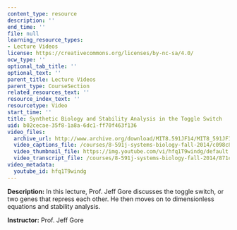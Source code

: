 ```yaml
---
content_type: resource
description: ''
end_time: ''
file: null
learning_resource_types:
- Lecture Videos
license: https://creativecommons.org/licenses/by-nc-sa/4.0/
ocw_type: ''
optional_tab_title: ''
optional_text: ''
parent_title: Lecture Videos
parent_type: CourseSection
related_resources_text: ''
resource_index_text: ''
resourcetype: Video
start_time: ''
title: Synthetic Biology and Stability Analysis in the Toggle Switch
uid: b02cecae-35f8-1a8a-6dc1-ff70f463f136
video_files:
  archive_url: http://www.archive.org/download/MIT8.591JF14/MIT8_591JF14_lec04_300k.mp4
  video_captions_file: /courses/8-591j-systems-biology-fall-2014/c098c805221c52ce978bc76aa71c235a_hfq1T9windg.vtt
  video_thumbnail_file: https://img.youtube.com/vi/hfq1T9windg/default.jpg
  video_transcript_file: /courses/8-591j-systems-biology-fall-2014/871c636e96858b1b0d251868d79e116e_hfq1T9windg.pdf
video_metadata:
  youtube_id: hfq1T9windg
---
```


**Description:** In this lecture, Prof. Jeff Gore discusses the toggle switch, or two genes that repress each other. He then moves on to dimensionless equations and stability analysis.

**Instructor:** Prof. Jeff Gore

